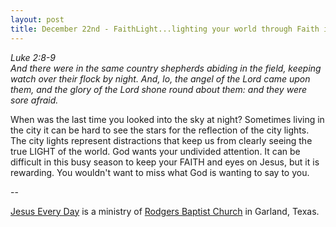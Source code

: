 ```yaml
---
layout: post
title: December 22nd - FaithLight...lighting your world through Faith in
---
```


_Luke 2:8-9  
And there were in the same country shepherds abiding in the field,
keeping watch over their flock by night. And, lo, the angel of the
Lord came upon them, and the glory of the Lord shone round about
them: and they were sore afraid._

When was the last time you looked into the sky at night? Sometimes
living in the city it can be hard to see the stars for the reflection
of the city lights. The city lights represent distractions that keep
us from clearly seeing the true LIGHT of the world. God wants your
undivided attention. It can be difficult in this busy season to keep
your FAITH and eyes on Jesus, but it is rewarding. You wouldn't want
to miss what God is wanting to say to you.

 --

<a href=http://jesuseveryday.net>Jesus Every Day</a> is a ministry of <a href=http://rodgersbaptist.net>Rodgers Baptist Church</a> in Garland, Texas.
